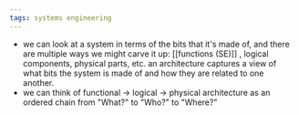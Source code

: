 ```yaml
---
tags: systems engineering
---
```


- we can look at a system in terms of the bits that it's made of, and there are multiple ways we might carve it up: [[functions (SE)]] , logical components, physical parts, etc. an architecture captures a view of what bits the system is made of and how they are related to one another.
- we can think of functional -> logical -> physical architecture as an ordered chain from "What?" to "Who?" to "Where?"
